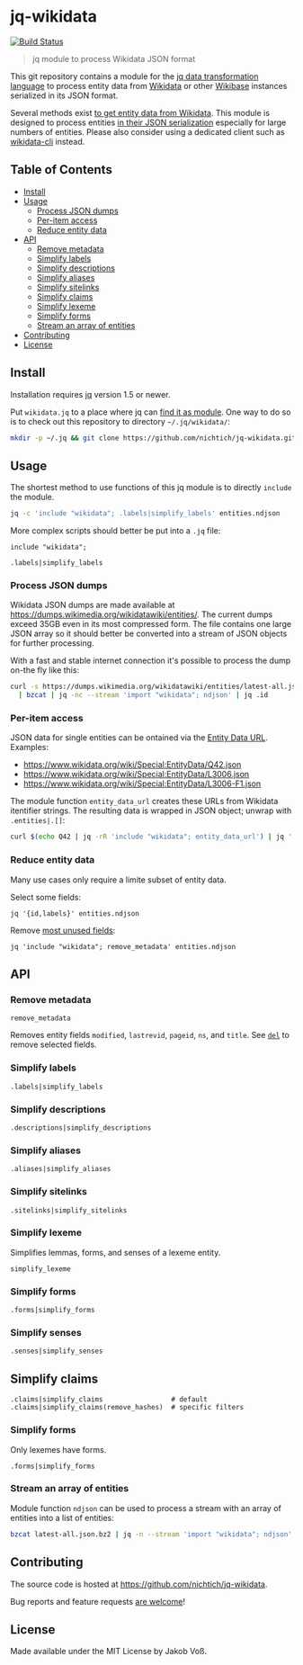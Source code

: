 # jq-wikidata

[![Build Status](https://travis-ci.org/nichtich/jq-wikidata.svg?branch=master)](https://travis-ci.org/nichtich/jq-wikidata)

> jq module to process Wikidata JSON format

This git repository contains a module for the [jq data transformation language](https://stedolan.github.io/jq/) to process entity data from [Wikidata](https://www.wikidata.org) or other [Wikibase](http://wikiba.se/) instances serialized in its JSON format.

Several methods exist [to get entity data from Wikidata](https://www.wikidata.org/wiki/Wikidata:Data_access).
This module is designed to process entities [in their JSON serialization](https://www.mediawiki.org/wiki/Wikibase/DataModel/JSON)
especially for large numbers of entities.  Please also consider using a dedicated client such as
[wikidata-cli](https://www.npmjs.com/package/wikidata-cli) instead.

## Table of Contents

* [Install](#install)
* [Usage](#usage)
  * [Process JSON dumps](#process-json-dumps)
  * [Per-item access](#per-item-access)
  * [Reduce entity data](#reduce-entity-data)
* [API](#api)
  * [Remove metadata](#remove-metadata)
  * [Simplify labels](#simplify-labels)
  * [Simplify descriptions](#simplify-descriptions)
  * [Simplify aliases](#simplify-aliases)
  * [Simplify sitelinks ](#simplify-sitelinks)
  * [Simplify claims](#simplify-claims)
  * [Simplify lexeme](#simplify-lexeme)
  * [Simplify forms](#simplify-forms)
  * [Stream an array of entities](#stream-an-array-of-entities)
* [Contributing](#contributing)
* [License](#license)

## Install

Installation requires [jq](https://stedolan.github.io/jq/) version 1.5 or newer.

Put `wikidata.jq` to a place where jq can [find it as module](https://stedolan.github.io/jq/manual/#Modules).
One way to do so is to check out this repository to directory `~/.jq/wikidata/`:

~~~sh
mkdir -p ~/.jq && git clone https://github.com/nichtich/jq-wikidata.git ~/.jq/wikidata
~~~

## Usage

The shortest method to use functions of this jq module is to directly `include` the module.

~~~sh
jq -c 'include "wikidata"; .labels|simplify_labels' entities.ndjson
~~~

More complex scripts should better be put into a `.jq` file:

~~~jq
include "wikidata";

.labels|simplify_labels
~~~

### Process JSON dumps

Wikidata JSON dumps are made available at <https://dumps.wikimedia.org/wikidatawiki/entities/>.
The current dumps exceed 35GB even in its most compressed form. The file contains one large JSON
array so it should better be converted into a stream of JSON objects for further processing.

With a fast and stable internet connection it's possible to process the dump on-the fly like this:

~~~sh
curl -s https://dumps.wikimedia.org/wikidatawiki/entities/latest-all.json.bz2 \
  | bzcat | jq -nc --stream 'import "wikidata"; ndjson' | jq .id
~~~

### Per-item access

JSON data for single entities can be ontained via the
[Entity Data URL](https://www.wikidata.org/wiki/Special:EntityData). Examples:

* <https://www.wikidata.org/wiki/Special:EntityData/Q42.json>
* <https://www.wikidata.org/wiki/Special:EntityData/L3006.json>
* <https://www.wikidata.org/wiki/Special:EntityData/L3006-F1.json>

The module function `entity_data_url` creates these URLs from Wikidata
itentifier strings. The resulting data is wrapped in JSON object; unwrap with
`.entities|.[]`:

~~~bash
curl $(echo Q42 | jq -rR 'include "wikidata"; entity_data_url') | jq '.entities|.[]'
~~~

### Reduce entity data

Many use cases only require a limite subset of entity data.

Select some fields:

~~~jq
jq '{id,labels}' entities.ndjson
~~~

Remove [most unused fields](#remove-metadata):

~~~jq
jq 'include "wikidata"; remove_metadata' entities.ndjson
~~~

## API

### Remove metadata

~~~jq
remove_metadata
~~~

Removes entity fields `modified`, `lastrevid`, `pageid`, `ns`, and `title`. See
[`del`](https://stedolan.github.io/jq/manual/#del(path_expression)) to remove
selected fields.

### Simplify labels

~~~jq
.labels|simplify_labels
~~~

### Simplify descriptions

~~~jq
.descriptions|simplify_descriptions
~~~

### Simplify aliases

~~~jq
.aliases|simplify_aliases
~~~

### Simplify sitelinks

~~~jq
.sitelinks|simplify_sitelinks
~~~

### Simplify lexeme

Simplifies lemmas, forms, and senses of a lexeme entity.

~~~.jq
simplify_lexeme
~~~

### Simplify forms

~~~.jq
.forms|simplify_forms
~~~

### Simplify senses

~~~.jq
.senses|simplify_senses
~~~

## Simplify claims

~~~jq
.claims|simplify_claims                 # default
.claims|simplify_claims(remove_hashes)  # specific filters
~~~

### Simplify forms

Only lexemes have forms.

~~~
.forms|simplify_forms
~~~

### Stream an array of entities

Module function `ndjson` can be used to process a stream with an array of
entities into a list of entities:

~~~sh
bzcat latest-all.json.bz2 | jq -n --stream 'import "wikidata"; ndjson'
~~~

## Contributing

The source code is hosted at <https://github.com/nichtich/jq-wikidata>.

Bug reports and feature requests [are welcome](https://github.com/nichtich/jq-wikidata/issues/new)!

## License

Made available under the MIT License by Jakob Voß.

